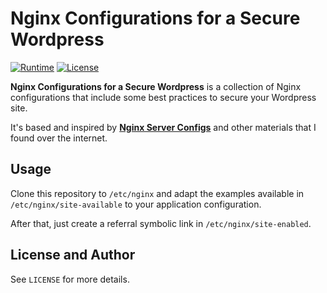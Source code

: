 # Nginx Configurations for a Secure Wordpress
[![Runtime][runtime-badge]][nginx-runtime-url]
[![License][license-badge]][nginx-license-url]

**Nginx Configurations for a Secure Wordpress** is a collection of Nginx configurations that include some best practices to secure your Wordpress site.

It's based and inspired by [**Nginx Server Configs**][h5bp-server-configs-nginx] and other materials that I found over the internet.

## Usage

Clone this repository to `/etc/nginx` and adapt the examples available in `/etc/nginx/site-available` to your application configuration.

After that, just create a referral symbolic link in `/etc/nginx/site-enabled`.

## License and Author

See `LICENSE` for more details.

   [h5bp-server-configs-nginx]: https://github.com/h5bp/server-configs-nginx
   [nginx-runtime-url]: https://github.com/amalucelli/nginx-config-wordpress
   [nginx-license-url]: https://github.com/amalucelli/nginx-config-wordpress/blob/master/LICENSE
   [license-badge]: https://img.shields.io/badge/license-mit-757575.svg?style=flat-square
   [runtime-badge]: https://img.shields.io/badge/runtime-nginx-orange.svg?style=flat-square
